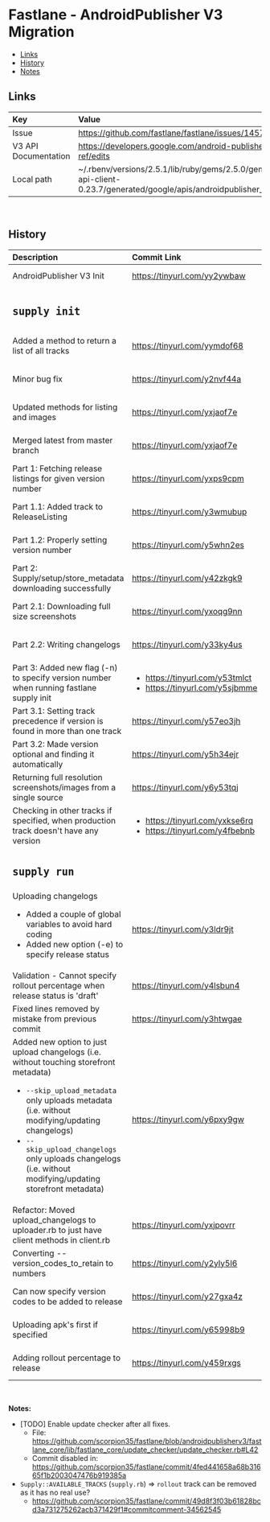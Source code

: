 # Fastlane - AndroidPublisher V3 Migration

* [Links](#links)
* [History](#history)
* [Notes](#notes)

## Links
  | Key    | Value        |
  | :----      |:------------ |
  | Issue      | https://github.com/fastlane/fastlane/issues/14573  |
  | V3 API Documentation        | https://developers.google.com/android-publisher/api-ref/edits   |
  | Local path        | ~/.rbenv/versions/2.5.1/lib/ruby/gems/2.5.0/gems/google-api-client-0.23.7/generated/google/apis/androidpublisher_v3/   |

<br> 

## History
  | Description    | Commit Link        | Date    |
  | :----      |:------------ |:----      |
  | AndroidPublisher V3 Init        | https://tinyurl.com/yy2ywbaw   | Jul 7, 2019        |
  | <h2>`supply init`</h2> |  |  |
  | Added a method to return a list of all tracks      | https://tinyurl.com/yymdof68  | Jul 26, 2019      |
  | Minor bug fix | https://tinyurl.com/y2nvf44a  | Aug 2, 2019 |
  | Updated methods for listing and images | https://tinyurl.com/yxjaof7e  | Aug 2, 2019 |
  | Merged latest from master branch | https://tinyurl.com/yxjaof7e  | Aug 3, 2019 |
  | Part 1: Fetching release listings for given version number | https://tinyurl.com/yxps9cpm  | Aug 4, 2019 |
  | Part 1.1: Added track to ReleaseListing | https://tinyurl.com/y3wmubup  | Aug 4, 2019 |
  | Part 1.2: Properly setting version  number | https://tinyurl.com/y5whn2es | Aug 4, 2019 |
  | Part 2: Supply/setup/store_metadata downloading successfully | https://tinyurl.com/y42zkgk9 | Aug 4, 2019 |
  | Part 2.1: Downloading full size screenshots | https://tinyurl.com/yxoqg9nn | Aug 4, 2019 |
  | Part 2.2: Writing changelogs | https://tinyurl.com/y33ky4us | Aug 4, 2019 |
  | Part 3: Added new flag (-n) to specify version number when running fastlane supply init | <ul><li>https://tinyurl.com/y53tmlct</li><li>https://tinyurl.com/y5sjbmme</li></ul> | Aug 4, 2019 |
  | Part 3.1: Setting track precedence if version is found in more than one track | https://tinyurl.com/y57eo3jh | Aug 4, 2019 |
  | Part 3.2: Made version optional and finding it automatically | https://tinyurl.com/y5h34ejr | Aug 4, 2019 |
  | Returning full resolution screenshots/images from a single source | https://tinyurl.com/y6y53tqj | Aug 4, 2019 |
  | Checking in other tracks if specified, when production track doesn't have any version | <ul><li>https://tinyurl.com/yxkse6rq</li><li>https://tinyurl.com/y4fbebnb</li></ul> | Aug 17, 2019 |
  | <h2>`supply run`</h2> |  |  |
  | Uploading changelogs<ul><li>Added a couple of global variables to avoid hard coding</li><li>Added new option (-e) to specify release status</li></ul> | https://tinyurl.com/y3ldr9jt | Aug 17, 2019 |
  | Validation - Cannot specify rollout percentage when release status is 'draft'  | https://tinyurl.com/y4lsbun4 | Aug 17, 2019 |
  | Fixed lines removed by mistake from previous commit | https://tinyurl.com/y3htwgae | Aug 17, 2019 |
  | Added new option to just upload changelogs (i.e. without touching storefront metadata)<ul><li>`--skip_upload_metadata` only uploads metadata (i.e. without modifying/updating changelogs)</li><li>`--skip_upload_changelogs` only uploads changelogs (i.e. without modifying/updating storefront metadata) </li></ul> | https://tinyurl.com/y6pxy9gw | Aug 18, 2019 |
  | Refactor: Moved upload_changelogs to uploader.rb to just have client methods in client.rb | https://tinyurl.com/yxjpovrr | Aug 18, 2019 |
  | Converting --version_codes_to_retain to numbers | https://tinyurl.com/y2yly5l6 | Aug 18, 2019 |
  | Can now specify version codes to be added to release | https://tinyurl.com/y27gxa4z | Aug 18, 2019 |
  | Uploading apk's first if specified | https://tinyurl.com/y65998b9 | Aug 19, 2019 |
  | Adding rollout percentage to release | https://tinyurl.com/y459rxgs | Aug 20, 2019 |

<br>

**Notes:**

  - [TODO] Enable update checker after all fixes.
    - File: https://github.com/scorpion35/fastlane/blob/androidpublisherv3/fastlane_core/lib/fastlane_core/update_checker/update_checker.rb#L42
    - Commit disabled in: https://github.com/scorpion35/fastlane/commit/4fed441658a68b31665f1b2003047476b919385a
  - `Supply::AVAILABLE_TRACKS` (`supply.rb`) => `rollout` track can be removed as it has no real use?
    - https://github.com/scorpion35/fastlane/commit/49d8f3f03b61828bcd3a731275262acb371429f1#commitcomment-34562545
  
  
  
